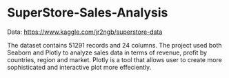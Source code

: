 # SuperStore-Sales-Analysis

Data: 
https://www.kaggle.com/jr2ngb/superstore-data 

The dataset contains 51291 records and 24 columns. The project used both Seaborn and Plotly to analyze sales data in terms of revenue, profit by countries, region and market. 
Plotly is a tool that allows user to create more sophisticated and interactive plot more effeciently. 

